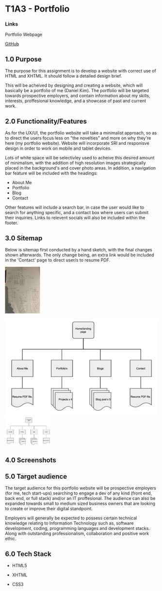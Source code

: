 # T1A3 - Portfolio 

### Links

Portfolio Webpage

[GitHub](https://github.com/d1koder/PORTFOLIO)

## 1.0	Purpose

The purpose for this assignment is to develop a website with correct use of HTML and XHTML. It should follow a detailed design brief. 

This will be acheived by designing and creating a website, which will basically be a portfolio of me (Daniel Kim). The portfolio will be targeted towards prospective employers, and contain information about my skills, interests, proffesional knowledge, and a showcase of past and current work. 

## 2.0	Functionality/Features

As for the UX/UI, the portfolio website will take a minimalist approach, so as to direct the users focus less on "the novelties" and more on why they're here (my portfolio website). Website will incorporate SRI and responisve design in order to work on mobile and tablet devices. 

Lots of white space will be selectivley used to acheive this desired amount of minimalism, with the addition of high resolution images strategically placed in the background's and cover photo areas. In addition, a navigation bar feature will be included with the headings:

- About Me
- Portfolio
- Blog
- Contact 

Other features will include a search bar, in case the user would like to search for anything specific, and a contact box where users can submit their inquiries. Links to relevent socials will also be included within the footer. 

## 3.0 	Sitemap

Below is sitemap first conducted by a hand sketch, with the final changes shown afterwards. The only change being, an extra link would be included in the 'Contact' page to direct user/s to resume PDF.

<img src="docs/sitemap1.JPG" style="zoom:15%;" />





<img src="docs/Sitemap.PNG" style="zoom:100%;" /><img src="docs/sitemap.png" style="zoom:15%;" />



## 4.0	Screenshots



## 5.0 	Target audience

The target audience for this portfolio website will be prospective employers (for me, tech start-ups) searching to engage a dev of any kind (front end, back end, or full stack) and/or an IT proffesional. The audience can also be expanded towards small to medium sized business owners that are looking to create or improve their digital standpoint. 

Employers will generally be expected to possess certain technical knowledge relating to Information Technology such as, software development, coding, programming languages and development stacks. Along with outstanding professionalism, collaboration and positive work ethic.



## 6.0	Tech Stack

- HTML5

- XHTML

- CSS3

  